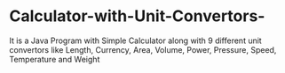 # Calculator-with-Unit-Convertors-
It is a Java Program with Simple Calculator along with 9 different unit convertors like Length, Currency, Area, Volume, Power, Pressure, Speed, Temperature and Weight
